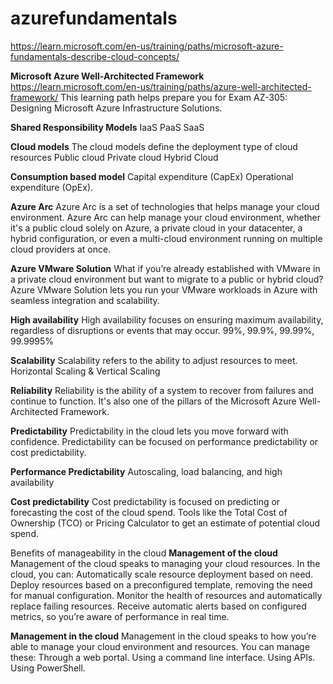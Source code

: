 # azurefundamentals 
https://learn.microsoft.com/en-us/training/paths/microsoft-azure-fundamentals-describe-cloud-concepts/

**Microsoft Azure Well-Architected Framework**
https://learn.microsoft.com/en-us/training/paths/azure-well-architected-framework/
This learning path helps prepare you for Exam AZ-305: Designing Microsoft Azure Infrastructure Solutions.

**Shared Responsibility Models**
IaaS
PaaS
SaaS

**Cloud models**
The cloud models define the deployment type of cloud resources
Public cloud
Private cloud
Hybrid Cloud

**Consumption based model**
Capital expenditure (CapEx) 
Operational expenditure (OpEx).

**Azure Arc**
Azure Arc is a set of technologies that helps manage your cloud environment. Azure Arc can help manage your cloud environment, whether it's a public cloud solely on Azure, a private cloud in your datacenter, a hybrid configuration, or even a multi-cloud environment running on multiple cloud providers at once.

**Azure VMware Solution**
What if you’re already established with VMware in a private cloud environment but want to migrate to a public or hybrid cloud? Azure VMware Solution lets you run your VMware workloads in Azure with seamless integration and scalability.

**High availability**
High availability focuses on ensuring maximum availability, regardless of disruptions or events that may occur.
99%, 99.9%, 99.99%, 99.9995%

**Scalability**
Scalability refers to the ability to adjust resources to meet. Horizontal Scaling & Vertical Scaling

**Reliability**
Reliability is the ability of a system to recover from failures and continue to function. It's also one of the pillars of the Microsoft Azure Well-Architected Framework.

**Predictability**
Predictability in the cloud lets you move forward with confidence. Predictability can be focused on performance predictability or cost predictability. 



**Performance Predictability** 
Autoscaling, load balancing, and high availability 

**Cost predictability**
Cost predictability is focused on predicting or forecasting the cost of the cloud spend.  Tools like the Total Cost of Ownership (TCO) or Pricing Calculator to get an estimate of potential cloud spend.

Benefits of manageability in the cloud
**Management of the cloud**
Management of the cloud speaks to managing your cloud resources. In the cloud, you can:
  Automatically scale resource deployment based on need.
  Deploy resources based on a preconfigured template, removing the need for manual configuration.
  Monitor the health of resources and automatically replace failing resources.
  Receive automatic alerts based on configured metrics, so you’re aware of performance in real time.

**Management in the cloud**
Management in the cloud speaks to how you’re able to manage your cloud environment and resources. You can manage these:
  Through a web portal.
  Using a command line interface.
  Using APIs.
  Using PowerShell.
